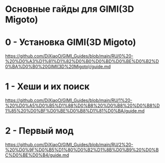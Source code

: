 # Основные гайды для GIMI(3D Migoto)
# 0 - Установка GIMI(3D Migoto)
https://github.com/DiXiaoO/GIMI_Guides/blob/main/RU/0%20-%20%D0%A3%D1%81%D1%82%D0%B0%D0%BD%D0%BE%D0%B2%D0%BA%D0%B0%20GIMI(3D%20Migoto)/guide.md  
# 1 - Хеши и их поиск
https://github.com/DiXiaoO/GIMI_Guides/blob/main/RU/1%20-%20%D0%A5%D0%B5%D1%88%D0%B8%20%D0%B8%20%D0%B8%D1%85%20%D0%BF%D0%BE%D0%B8%D1%81%D0%BA/guide.md  
# 2 - Первый мод
https://github.com/DiXiaoO/GIMI_Guides/blob/main/RU/2%20-%20%D0%9F%D0%B5%D1%80%D0%B2%D1%8B%D0%B9%20%D0%BC%D0%BE%D0%B4/guide.md